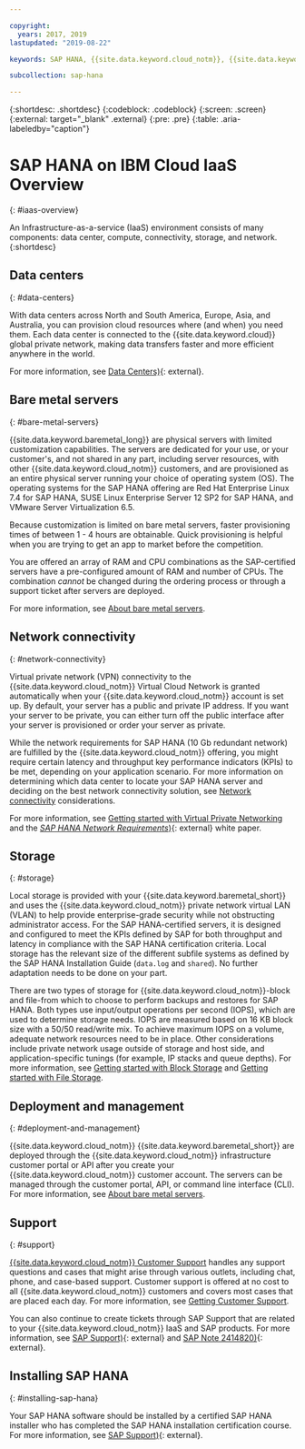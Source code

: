 ```yaml
---

copyright:
  years: 2017, 2019
lastupdated: "2019-08-22"

keywords: SAP HANA, {{site.data.keyword.cloud_notm}}, {{site.data.keyword.baremetal_short}}, data centers, VPN,

subcollection: sap-hana

---
```


{:shortdesc: .shortdesc}
{:codeblock: .codeblock}
{:screen: .screen}
{:external: target="_blank" .external}
{:pre: .pre}
{:table: .aria-labeledby="caption"}

# SAP HANA on IBM Cloud IaaS Overview
{: #iaas-overview}

An Infrastructure-as-a-service (IaaS) environment consists of many components: data center, compute, connectivity, storage, and network.
{:shortdesc}

## Data centers
{: #data-centers}

With data centers across North and South America, Europe, Asia, and Australia, you can provision cloud resources where (and when) you need them. Each data center is connected to the {{site.data.keyword.cloud}} global private network, making data transfers faster and more efficient anywhere in the world.

For more information, see [Data Centers)](https://www.ibm.com/cloud/data-centers/){: external}.

## Bare metal servers
{: #bare-metal-servers}

{{site.data.keyword.baremetal_long}} are physical servers with limited customization capabilities. The servers are dedicated for your use, or your customer's, and not shared in any part, including server resources, with other {{site.data.keyword.cloud_notm}} customers, and are provisioned as an entire physical server running your choice of operating system (OS). The operating systems for the SAP HANA offering are Red Hat Enterprise Linux 7.4 for SAP HANA, SUSE Linux Enterprise Server 12 SP2 for SAP HANA, and VMware Server Virtualization 6.5.

Because customization is limited on bare metal servers, faster provisioning times of between 1 - 4 hours are obtainable. Quick provisioning is helpful when you are trying to get an app to market before the competition.

You are offered an array of RAM and CPU combinations as the SAP-certified servers have a pre-configured amount of RAM and number of CPUs. The combination *cannot* be changed during the ordering process or through a support ticket after servers are deployed.

For more information, see [About bare metal servers](/docs/bare-metal?topic=bare-metal-about-bm).

## Network connectivity
{: #network-connectivity}

Virtual private network (VPN) connectivity to the {{site.data.keyword.cloud_notm}} Virtual Cloud Network is granted automatically when your {{site.data.keyword.cloud_notm}} account is set up. By default, your server has a public and private IP address. If you want your server to be private, you can either turn off the public interface after your server is provisioned or order your server as private.

While the network requirements for SAP HANA (10 Gb redundant network) are fulfilled by the {{site.data.keyword.cloud_notm}} offering, you might require certain latency and throughput key performance indicators (KPIs) to be met, depending on your application scenario. For more information on determining which data center to locate your SAP HANA server and deciding on the best network connectivity solution, see [Network connectivity](/docs/infrastructure/sap-hana?topic=sap-hana-considerations#network_connectivity) considerations.

For more information, see [Getting started with Virtual Private Networking](/docs/infrastructure/iaas-vpn?topic=VPN-getting-started) and the [*SAP HANA Network Requirements*)](https://www.sap.com/documents/2016/08/1cd2c2fb-807c-0010-82c7-eda71af511fa.html){: external} white paper.

## Storage
{: #storage}

Local storage is provided with your {{site.data.keyword.baremetal_short}} and uses the {{site.data.keyword.cloud_notm}} private network virtual LAN (VLAN) to help provide enterprise-grade security while not obstructing administrator access. For the SAP HANA-certified servers, it is designed and configured to meet the KPIs defined by SAP for both throughput and latency in compliance with the SAP HANA certification criteria. Local storage has the relevant size of the different subfile systems as defined by the SAP HANA Installation Guide (`data.log` and `shared`). No further adaptation needs to be done on your part.

There are two types of storage for {{site.data.keyword.cloud_notm}}-block and file-from which to choose to perform backups and restores for SAP HANA. Both types use input/output operations per second (IOPS), which are used to determine storage needs. IOPS are measured based on 16 KB block size with a 50/50 read/write mix. To achieve maximum IOPS on a volume, adequate network resources need to be in place. Other considerations include private network usage outside of storage and host side, and application-specific tunings (for example, IP stacks and queue depths). For more information, see [Getting started with Block Storage](/docs/infrastructure/BlockStorage?topic=BlockStorage-getting-started#getting-started) and [Getting started with File Storage](/docs/infrastructure/FileStorage?topic=FileStorage-getting-started#getting-started).

## Deployment and management
{: #deployment-and-management}

{{site.data.keyword.cloud_notm}} {{site.data.keyword.baremetal_short}} are deployed through the {{site.data.keyword.cloud_notm}} infrastructure customer portal or API after you create your {{site.data.keyword.cloud_notm}} customer account. The servers can be managed through the customer portal, API, or command line interface (CLI). For more information, see [About bare metal servers](/docs/bare-metal?topic=bare-metal-about-bm).

## Support
{: #support}

[{{site.data.keyword.cloud_notm}} Customer Support](/docs/get-support?topic=get-support-getting-customer-support#getting-customer-support) handles any support questions and cases that might arise through various outlets, including chat, phone, and case-based support. Customer support is offered at no cost to all {{site.data.keyword.cloud_notm}} customers and covers most cases that are placed each day. For more information, see [Getting Customer Support](/docs/get-support?topic=get-support-getting-customer-support#getting-customer-support).

You can also continue to create tickets through SAP Support that are related to your {{site.data.keyword.cloud_notm}} IaaS and SAP products. For more information, see [SAP Support)](https://support.sap.com/en/index.html){: external} and [SAP Note 2414820)](https://launchpad.support.sap.com/#/notes/2414820){: external}.

## Installing SAP HANA
{: #installing-sap-hana}

Your SAP HANA software should be installed by a certified SAP HANA installer who has completed the SAP HANA installation certification course. For more information, see [SAP Support)](https://support.sap.com/en/index.html){: external}.
